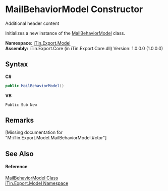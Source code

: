 # MailBehaviorModel Constructor 
Additional header content 

Initializes a new instance of the <a href="T_iTin_Export_Model_MailBehaviorModel">MailBehaviorModel</a> class.

**Namespace:**&nbsp;<a href="N_iTin_Export_Model">iTin.Export.Model</a><br />**Assembly:**&nbsp;iTin.Export.Core (in iTin.Export.Core.dll) Version: 1.0.0.0 (1.0.0.0)

## Syntax

**C#**<br />
``` C#
public MailBehaviorModel()
```

**VB**<br />
``` VB
Public Sub New
```


## Remarks
\[Missing <remarks> documentation for "M:iTin.Export.Model.MailBehaviorModel.#ctor"\]

## See Also


#### Reference
<a href="T_iTin_Export_Model_MailBehaviorModel">MailBehaviorModel Class</a><br /><a href="N_iTin_Export_Model">iTin.Export.Model Namespace</a><br />